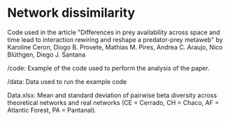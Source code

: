 # Network dissimilarity

Code used in the article "Differences in prey availability across space and time lead to interaction rewiring and reshape a predator-prey metaweb"
by Karoline Ceron, Diogo B. Provete, Mathias M. Pires, Andrea C. Araujo, Nico Blüthgen, Diego J. Santana

/code: Example of the code used to perform the analysis of the paper. 


/data: Data used to run the example code


Data.xlsx: Mean and standard deviation of pairwise beta diversity across theoretical networks and real networks (CE = Cerrado, CH = Chaco, AF = Atlantic Forest, PA = Pantanal).
